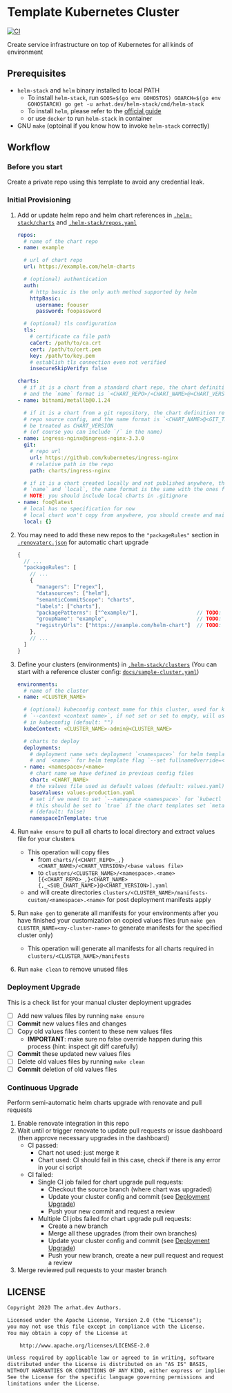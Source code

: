 # Template Kubernetes Cluster

[![CI](https://github.com/arhat-dev/template-kubernetes-cluster/workflows/CI/badge.svg)](https://github.com/arhat-dev/template-kubernetes-cluster/actions?query=workflow%3ACI)

Create service infrastructure on top of Kubernetes for all kinds of environment

## Prerequisites

- `helm-stack` and `helm` binary installed to local PATH
  - To install `helm-stack`, run `GOOS=$(go env GOHOSTOS) GOARCH=$(go env GOHOSTARCH) go get -u arhat.dev/helm-stack/cmd/helm-stack`
  - To install `helm`, please refer to the [official guide](https://helm.sh/docs/intro/install/)
  - or use `docker` to run `helm-stack` in container
- GNU `make` (optoinal if you know how to invoke `helm-stack` correctly)

## Workflow

### Before you start

Create a private repo using this template to avoid any credential leak.

### Initial Provisioning

1. Add or update helm repo and helm chart references in [`.helm-stack/charts`](./.helm-stack/charts) and [`.helm-stack/repos.yaml`](./.helm-stack/repos.yaml)

   ```yaml
   repos:
     # name of the chart repo
   - name: example

     # url of chart repo
     url: https://example.com/helm-charts

     # (optional) authentication
     auth:
       # http basic is the only auth method supported by helm
       httpBasic:
         username: foouser
         password: foopassword

     # (optional) tls configuration
     tls:
       # certificate ca file path
       caCert: /path/to/ca.crt
       cert: /path/to/cert.pem
       key: /path/to/key.pem
       # establish tls connection even not verified
       insecureSkipVerify: false

   charts:
     # if it is a chart from a standard chart repo, the chart definition only requires `name`
     # and the `name` format is `<CHART_REPO>/<CHART_NAME>@<CHART_VERSION>`
   - name: bitnami/metallb@0.1.24

     # if it is a chart from a git repository, the chart definition requires `name` and `git`
     # repo source config, and the name format is `<CHART_NAME>@<GIT_TAG>` where GIT_TAG will
     # be treated as CHART_VERSION
     # (of course you can include `/` in the name)
   - name: ingress-nginx@ingress-nginx-3.3.0
     git:
       # repo url
       url: https://github.com/kubernetes/ingress-nginx
       # relative path in the repo
       path: charts/ingress-nginx

     # if it is a chart created locally and not published anywhere, the chart definition requires
     # `name` and `local`, the name format is the same with the ones from git repo
     # NOTE: you should include local charts in .gitignore
   - name: foo@latest
     # local has no specification for now
     # local chart won't copy from anywhere, you should create and maintain it in this repo
     local: {}
   ```

1. You may need to add these new repos to the `"packageRules"` section in [`.renovaterc.json`](./.renovaterc.json) for automatic chart upgrade

   ```js
   {
     // ...
     "packageRules": [
       // ...
       {
         "managers": ["regex"],
         "datasources": ["helm"],
         "semanticCommitScope": "charts",
         "labels": ["charts"],
         "packagePatterns": ["^example/"],                   // TODO: change the prefix
         "groupName": "example",                             // TODO: change the group name
         "registryUrls": ["https://example.com/helm-chart"]  // TODO: change the url (only one url allowed)
       },
       // ...
     ]
   }
   ```

1. Define your clusters (environments) in [`.helm-stack/clusters`](./.helm-stack/clusters) (You can start with a reference cluster config: [`docs/sample-cluster.yaml`](./docs/sample-cluster.yaml))

   ```yaml
   environments:
     # name of the cluster
   - name: <CLUSTER_NAME>

     # (optional) kubeconfig context name for this cluster, used for kubectl apply/delete flag
     # `--context <context name>`, if not set or set to empty, will use default `current-context`
     # in kubeconfig (default: "")
     kubeContext: <CLUSTER_NAME>-admin@<CLUSTER_NAME>

     # charts to deploy
     deployments:
       # deployment name sets deployment `<namespace>` for helm template flag `--namespace <namespace>`
       # and `<name>` for helm template flag `--set fullnameOverride=<name>`
     - name: <namespace>/<name>
       # chart name we have defined in previous config files
       chart: <CHART_NAME>
       # the values file used as default values (default: values.yaml)
       baseValues: values-production.yaml
       # set if we need to set `--namespace <namespace>` for `kubectl apply/delete` commands
       # this should be set to `true` if the chart templates set `metadata.namespace`
       # (default: false)
       namespaceInTemplate: true
   ```

1. Run `make ensure` to pull all charts to local directory and extract values file for your clusters
   - This operation will copy files
     - from `charts/{<CHART_REPO>_,}<CHART_NAME>/<CHART_VERSION>/<base values file>`
     - to `clusters/<CLUSTER_NAME>/<namespace>.<name>[{<CHART_REPO>_,}<CHART_NAME>{,_<SUB_CHART_NAME>}@<CHART_VERSION>].yaml`
   - and will create directories `clusters/<CLUSTER_NAME>/manifests-custom/<namespace>.<name>` for post deployment manifests apply

1. Run `make gen` to generate all manifests for your environments after you have finished your customization on copied values files (run `make gen CLUSTER_NAME=<my-cluster-name>` to generate manifests for the specified cluster only)
   - This operation will generate all manifests for all charts required in `clusters/<CLUSTER_NAME>/manifests`

1. Run `make clean` to remove unused files

### Deployment Upgrade

This is a check list for your manual cluster deployment upgrades

- [ ] Add new values files by running `make ensure`
- [ ] __Commit__ new values files and changes
- [ ] Copy old values files content to these new values files
  - __IMPORTANT__: make sure no false override happen during this process (hint: inspect git diff carefully)
- [ ] __Commit__ these updated new values files
- [ ] Delete old values files by running `make clean`
- [ ] __Commit__ deletion of old values files

### Continuous Upgrade

Perform semi-automatic helm charts upgrade with renovate and pull requests

1. Enable renovate integration in this repo
1. Wait until or trigger renovate to update pull requests or issue dashboard (then approve necessary upgrades in the dashboard)
   - CI passed:
     - Chart not used: just merge it
     - Chart used: CI should fail in this case, check if there is any error in your ci script
   - CI failed:
     - Single CI job failed for chart upgrade pull requests:
       - Checkout the source branch (where chart was upgraded)
       - Update your cluster config and commit (see [Deployment Upgrade](#deployment-upgrade))
       - Push your new commit and request a review
     - Multiple CI jobs failed for chart upgrade pull requests:
       - Create a new branch
       - Merge all these upgrades (from their own branches)
       - Update your cluster config and commit (see [Deployment Upgrade](#deployment-upgrade))
       - Push your new branch, create a new pull request and request a review
1. Merge reviewed pull requests to your master branch

## LICENSE

```txt
Copyright 2020 The arhat.dev Authors.

Licensed under the Apache License, Version 2.0 (the "License");
you may not use this file except in compliance with the License.
You may obtain a copy of the License at

    http://www.apache.org/licenses/LICENSE-2.0

Unless required by applicable law or agreed to in writing, software
distributed under the License is distributed on an "AS IS" BASIS,
WITHOUT WARRANTIES OR CONDITIONS OF ANY KIND, either express or implied.
See the License for the specific language governing permissions and
limitations under the License.
```

